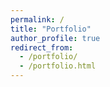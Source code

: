 ```yaml
---
permalink: /
title: "Portfolio"
author_profile: true
redirect_from: 
  - /portfolio/
  - /portfolio.html
---
```



